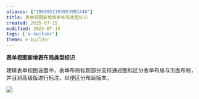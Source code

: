```yaml
---
aliases: ["1969951105983991446"]
title: 表单视图新增表单布局类型标识
created: 2025-07-15
modified: 2025-07-15
tags: ['e-builder']
theme: e-builder
---
```


**表单视图新增表布局类型标识**

建模表单视图设置中，表单布局标题部分支持通过图标区分表单布局与页面布局，并且对高级版进行标注，以便区分布局版本。

![](https://myhelpdoc.oss-cn-heyuan.aliyuncs.com/mdimages/56d58f6c87dd28237b24b9bd5f5654ee.jpg)